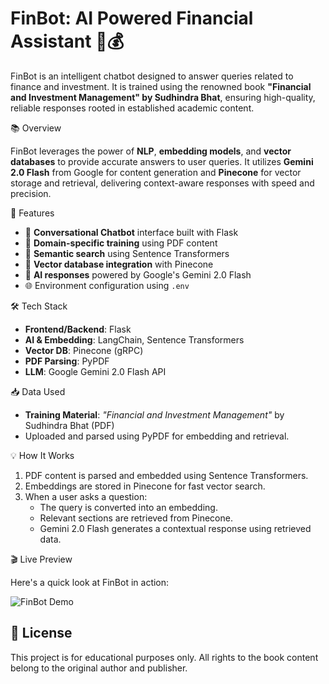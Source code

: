 # FinBot: AI Powered Financial Assistant 🤖💰

FinBot is an intelligent chatbot designed to answer queries related to finance and investment. It is trained using the renowned book **"Financial and Investment Management" by Sudhindra Bhat**, ensuring high-quality, reliable responses rooted in established academic content.

📚 Overview

FinBot leverages the power of **NLP**, **embedding models**, and **vector databases** to provide accurate answers to user queries. It utilizes **Gemini 2.0 Flash** from Google for content generation and **Pinecone** for vector storage and retrieval, delivering context-aware responses with speed and precision.

🚀 Features

- 💬 **Conversational Chatbot** interface built with Flask
- 📖 **Domain-specific training** using PDF content
- 🧠 **Semantic search** using Sentence Transformers
- 📌 **Vector database integration** with Pinecone
- 🤖 **AI responses** powered by Google's Gemini 2.0 Flash
- 🌐 Environment configuration using `.env`

🛠️ Tech Stack

- **Frontend/Backend**: Flask
- **AI & Embedding**: LangChain, Sentence Transformers
- **Vector DB**: Pinecone (gRPC)
- **PDF Parsing**: PyPDF
- **LLM**: Google Gemini 2.0 Flash API

📥 Data Used

- **Training Material**: _"Financial and Investment Management"_ by Sudhindra Bhat (PDF)
- Uploaded and parsed using PyPDF for embedding and retrieval.

💡 How It Works

1. PDF content is parsed and embedded using Sentence Transformers.
2. Embeddings are stored in Pinecone for fast vector search.
3. When a user asks a question:
   - The query is converted into an embedding.
   - Relevant sections are retrieved from Pinecone.
   - Gemini 2.0 Flash generates a contextual response using retrieved data.

🎬 Live Preview

Here's a quick look at FinBot in action:

![FinBot Demo](asset/demo.gif)

## 📜 License

This project is for educational purposes only. All rights to the book content belong to the original author and publisher.
